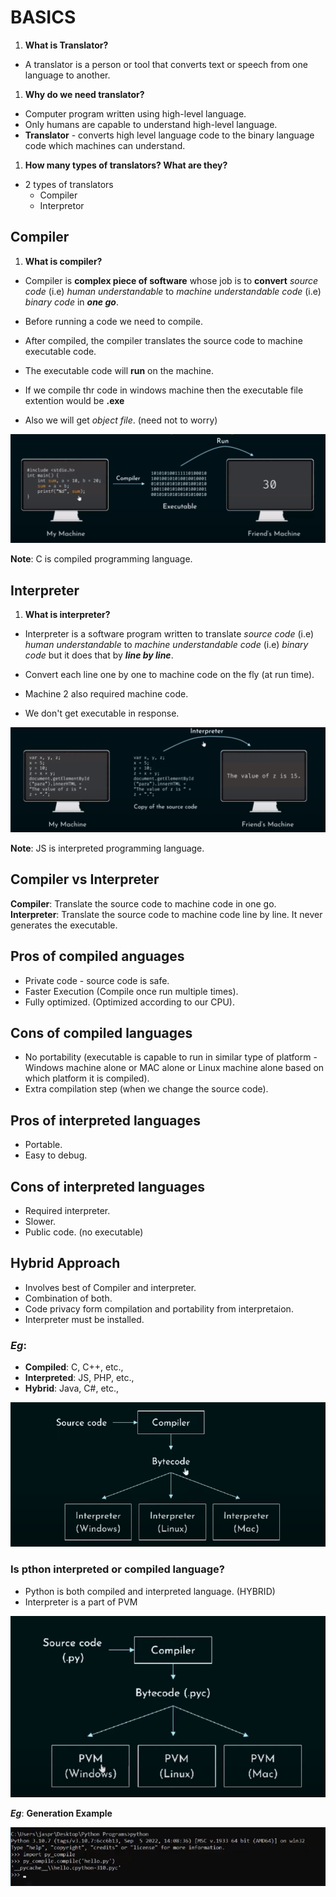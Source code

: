 
# BASICS


1. **What is Translator?**
- A translator is a person or tool that converts text or speech from one language to another.

1. **Why do we need translator?**
- Computer program written using high-level language.
- Only humans are capable to understand high-level language.
- **Translator** - converts high level language code to the binary language code which machines can understand.

1. **How many types of translators? What are they?**
- 2 types of translators
    - Compiler
    - Interpretor

## Compiler

1. **What is compiler?**
- Compiler is **complex piece of software** whose job is to **convert** *source code* (i.e) *human understandable* to *machine understandable code* (i.e) *binary code* in _**one go**_.

- Before running a code we need to compile.
- After compiled, the compiler translates the source code to machine executable code.
- The executable code will **run** on the machine.
- If we compile thr code in windows machine then the executable file extention would be **.exe**
- Also we will get *object file*. (need not to worry)

![Compilation](assets/compiler.png "Compile")

**Note**: C is compiled programming language. 

## Interpreter
1. **What is interpreter?**
- Interpreter is a software program written to translate *source code* (i.e) *human understandable* to *machine understandable code* (i.e) *binary code* but it does that by **_line by line_**.

- Convert each line one by one to machine code on the fly (at run time).

- Machine 2 also required machine code.
- We don't get executable in response.

![Interpreter](assets/interpreter.png "Interpreter")

**Note**: JS is interpreted programming language. 

## Compiler vs Interpreter

**Compiler**: Translate the source code to machine code in one go.
**Interpreter**: Translate the source code to machine code line by line. It never generates the executable.

## Pros of compiled anguages
- Private code - source code is safe.
- Faster Execution (Compile once run multiple times).
- Fully optimized. (Optimized according to our CPU).

## Cons of compiled languages
- No portability (executable is capable to run in similar type of platform - Windows machine alone or MAC alone or Linux machine alone based on which platform it is compiled).
- Extra compilation step (when we change the source code).

## Pros of interpreted languages
- Portable.
- Easy to debug.
 
## Cons of interpreted languages
- Required interpreter.
- Slower.
- Public code. (no executable)


## Hybrid Approach
- Involves best of Compiler and interpreter.
- Combination of both.
- Code privacy form compilation and portability from interpretaion.
- Interpreter must be installed.

### **_Eg_**: 
- **Compiled**: C, C++, etc.,
- **Interpreted**: JS, PHP, etc.,
- **Hybrid**: Java, C#, etc.,

![Hybrid](assets/hybrid.png "Hybrid")

### Is pthon interpreted or compiled language?
- Python is both compiled and interpreted language. (HYBRID)
- Interpreter is a part of PVM

![Hybrid Eg](assets/hybrideg.png "Hybrid eg")

**_Eg_**: **Generation Example**

![Bytecode Eg](assets/bytecode.png "Bytecode eg")










